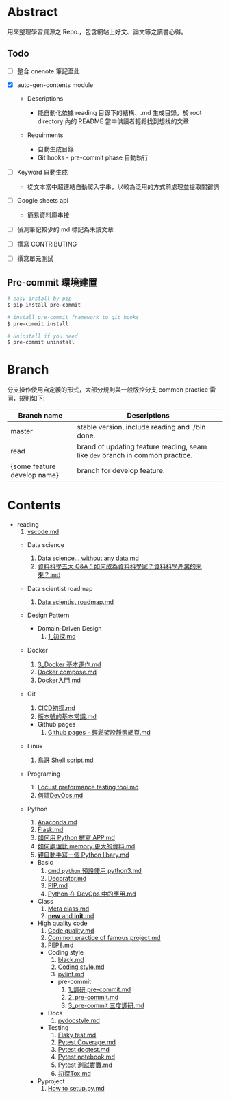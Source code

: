 # Abstract 

用來整理學習資源之 Repo.，包含網站上好文、論文等之讀書心得。

## Todo

- [ ] 整合 onenote 筆記至此

- [X] auto-gen-contents module
    - Descriptions
      - 能自動化依據 reading 目錄下的結構、.md 生成目錄，於 root directory 內的 README 當中供讀者輕鬆找到想找的文章
	
	- Requirments
    	- 自動生成目錄
    	- Git hooks - pre-commit phase 自動執行

- [ ] Keyword 自動生成

	- 從文本當中超連結自動爬入字串，以較為泛用的方式前處理並提取關鍵詞

- [ ] Google sheets api

	- 簡易資料庫串接

- [ ] 偵測筆記較少的 md 標記為未讀文章

- [ ] 撰寫 CONTRIBUTING
- [ ] 撰寫單元測試

## Pre-commit 環境建置

```bash
# easy install by pip
$ pip install pre-commit

# install pre-commit framework to git hooks
$ pre-commit install

# Uninstall if you need
$ pre-commit uninstall
```
# Branch

分支操作使用自定義的形式，大部分規則與一般版控分支 common practice 雷同，規則如下:

| Branch name                 | Descriptions                                                                  |
| --------------------------- | ----------------------------------------------------------------------------- |
| master                      | stable version, include reading and ./bin done.                               |
| read                        | brand of updating feature reading, seam like `dev` branch in common practice. |
| {some feature develop name} | branch for develop feature.                                                   |
# Contents

- reading
	1. [vscode.md](https://github.com/ShemYu/learning-resource/blob/master//vscode.md)
	- Data science
		1. [Data science… without any data.md](https://github.com/ShemYu/learning-resource/blob/master/Data%20science/Data%20science%E2%80%A6%20without%20any%20data.md)
		1. [資料科學五大 Q&A：如何成為資料科學家？資料科學產業的未來？.md](https://github.com/ShemYu/learning-resource/blob/master/Data%20science/%E8%B3%87%E6%96%99%E7%A7%91%E5%AD%B8%E4%BA%94%E5%A4%A7%20Q%26A%EF%BC%9A%E5%A6%82%E4%BD%95%E6%88%90%E7%82%BA%E8%B3%87%E6%96%99%E7%A7%91%E5%AD%B8%E5%AE%B6%EF%BC%9F%E8%B3%87%E6%96%99%E7%A7%91%E5%AD%B8%E7%94%A2%E6%A5%AD%E7%9A%84%E6%9C%AA%E4%BE%86%EF%BC%9F.md)
	- Data scientist roadmap
		1. [Data scientist roadmap.md](https://github.com/ShemYu/learning-resource/blob/master/Data%20scientist%20roadmap/Data%20scientist%20roadmap.md)
	- Design Pattern

		- Domain-Driven Design
			1. [1_初探.md](https://github.com/ShemYu/learning-resource/blob/master/Design%20Pattern/Domain-Driven%20Design/1_%E5%88%9D%E6%8E%A2.md)
	- Docker
		1. [3_Docker 基本運作.md](https://github.com/ShemYu/learning-resource/blob/master/Docker/3_Docker%20%E5%9F%BA%E6%9C%AC%E9%81%8B%E4%BD%9C.md)
		1. [Docker compose.md](https://github.com/ShemYu/learning-resource/blob/master/Docker/Docker%20compose.md)
		1. [Docker入門.md](https://github.com/ShemYu/learning-resource/blob/master/Docker/Docker%E5%85%A5%E9%96%80.md)
	- Git
		1. [CICD初探.md](https://github.com/ShemYu/learning-resource/blob/master/Git/CICD%E5%88%9D%E6%8E%A2.md)
		1. [版本號的基本常識.md](https://github.com/ShemYu/learning-resource/blob/master/Git/%E7%89%88%E6%9C%AC%E8%99%9F%E7%9A%84%E5%9F%BA%E6%9C%AC%E5%B8%B8%E8%AD%98.md)
		- Github pages
			1. [Github pages - 輕鬆架設靜態網頁.md](https://github.com/ShemYu/learning-resource/blob/master/Git/Github%20pages/Github%20pages%20-%20%E8%BC%95%E9%AC%86%E6%9E%B6%E8%A8%AD%E9%9D%9C%E6%85%8B%E7%B6%B2%E9%A0%81.md)
	- Linux
		1. [鳥哥 Shell script.md](https://github.com/ShemYu/learning-resource/blob/master/Linux/%E9%B3%A5%E5%93%A5%20Shell%20script.md)
	- Programing
		1. [Locust preformance testing tool.md](https://github.com/ShemYu/learning-resource/blob/master/Programing/Locust%20preformance%20testing%20tool.md)
		1. [何謂DevOps.md](https://github.com/ShemYu/learning-resource/blob/master/Programing/%E4%BD%95%E8%AC%82DevOps.md)
	- Python
		1. [Anaconda.md](https://github.com/ShemYu/learning-resource/blob/master/Python/Anaconda.md)
		1. [Flask.md](https://github.com/ShemYu/learning-resource/blob/master/Python/Flask.md)
		1. [如何用 Python 撰寫 APP.md](https://github.com/ShemYu/learning-resource/blob/master/Python/%E5%A6%82%E4%BD%95%E7%94%A8%20Python%20%E6%92%B0%E5%AF%AB%20APP.md)
		1. [如何處理比 memory 更大的資料.md](https://github.com/ShemYu/learning-resource/blob/master/Python/%E5%A6%82%E4%BD%95%E8%99%95%E7%90%86%E6%AF%94%20memory%20%E6%9B%B4%E5%A4%A7%E7%9A%84%E8%B3%87%E6%96%99.md)
		1. [親自動手寫一個 Python libary.md](https://github.com/ShemYu/learning-resource/blob/master/Python/%E8%A6%AA%E8%87%AA%E5%8B%95%E6%89%8B%E5%AF%AB%E4%B8%80%E5%80%8B%20Python%20libary.md)
		- Basic
			1. [cmd `python` 預設使用 python3.md](https://github.com/ShemYu/learning-resource/blob/master/Python/Basic/cmd%20%60python%60%20%E9%A0%90%E8%A8%AD%E4%BD%BF%E7%94%A8%20python3.md)
			1. [Decorator.md](https://github.com/ShemYu/learning-resource/blob/master/Python/Basic/Decorator.md)
			1. [PIP.md](https://github.com/ShemYu/learning-resource/blob/master/Python/Basic/PIP.md)
			1. [Python 在 DevOps 中的應用.md](https://github.com/ShemYu/learning-resource/blob/master/Python/Basic/Python%20%E5%9C%A8%20DevOps%20%E4%B8%AD%E7%9A%84%E6%87%89%E7%94%A8.md)
		- Class
			1. [Meta class.md](https://github.com/ShemYu/learning-resource/blob/master/Python/Class/Meta%20class.md)
			1. [__new__ and __init__.md](https://github.com/ShemYu/learning-resource/blob/master/Python/Class/__new__%20and%20__init__.md)
		- High quality code
			1. [Code quality.md](https://github.com/ShemYu/learning-resource/blob/master/Python/High%20quality%20code/Code%20quality.md)
			1. [Common practice of famous project.md](https://github.com/ShemYu/learning-resource/blob/master/Python/High%20quality%20code/Common%20practice%20of%20famous%20project.md)
			1. [PEP8.md](https://github.com/ShemYu/learning-resource/blob/master/Python/High%20quality%20code/PEP8.md)
			- Coding style
				1. [black.md](https://github.com/ShemYu/learning-resource/blob/master/Python/High%20quality%20code/Coding%20style/black.md)
				1. [Coding style.md](https://github.com/ShemYu/learning-resource/blob/master/Python/High%20quality%20code/Coding%20style/Coding%20style.md)
				1. [pylint.md](https://github.com/ShemYu/learning-resource/blob/master/Python/High%20quality%20code/Coding%20style/pylint.md)
				- pre-commit
					1. [1_調研 pre-commit.md](https://github.com/ShemYu/learning-resource/blob/master/Python/High%20quality%20code/Coding%20style/pre-commit/1_%E8%AA%BF%E7%A0%94%20pre-commit.md)
					1. [2_pre-commit.md](https://github.com/ShemYu/learning-resource/blob/master/Python/High%20quality%20code/Coding%20style/pre-commit/2_pre-commit.md)
					1. [3_pre-commit 三度調研.md](https://github.com/ShemYu/learning-resource/blob/master/Python/High%20quality%20code/Coding%20style/pre-commit/3_pre-commit%20%E4%B8%89%E5%BA%A6%E8%AA%BF%E7%A0%94.md)
			- Docs
				1. [pydocstyle.md](https://github.com/ShemYu/learning-resource/blob/master/Python/High%20quality%20code/Docs/pydocstyle.md)
			- Testing
				1. [Flaky test.md](https://github.com/ShemYu/learning-resource/blob/master/Python/High%20quality%20code/Testing/Flaky%20test.md)
				1. [Pytest Coverage.md](https://github.com/ShemYu/learning-resource/blob/master/Python/High%20quality%20code/Testing/Pytest%20Coverage.md)
				1. [Pytest doctest.md](https://github.com/ShemYu/learning-resource/blob/master/Python/High%20quality%20code/Testing/Pytest%20doctest.md)
				1. [Pytest notebook.md](https://github.com/ShemYu/learning-resource/blob/master/Python/High%20quality%20code/Testing/Pytest%20notebook.md)
				1. [Pytest 測試實戰.md](https://github.com/ShemYu/learning-resource/blob/master/Python/High%20quality%20code/Testing/Pytest%20%E6%B8%AC%E8%A9%A6%E5%AF%A6%E6%88%B0.md)
				1. [初探Tox.md](https://github.com/ShemYu/learning-resource/blob/master/Python/High%20quality%20code/Testing/%E5%88%9D%E6%8E%A2Tox.md)
		- Pyproject
			1. [How to setup.py.md](https://github.com/ShemYu/learning-resource/blob/master/Python/Pyproject/How%20to%20setup.py.md)

